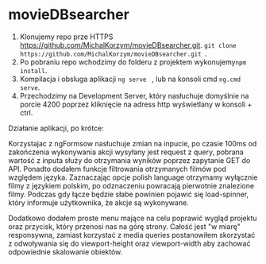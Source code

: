 # movieDBsearcher
1. Klonujemy repo prze HTTPS https://github.com/MichalKorzym/movieDBsearcher.git. ```git clone https://github.com/MichalKorzym/movieDBsearcher.git ```.
2. Po pobraniu repo wchodzimy do folderu z projektem wykonujemy```npm install```.
3. Kompilacja i obsluga aplikacji ```ng serve ``` , lub na konsoli  cmd ```ng.cmd serve```.
4. Przechodzimy na Development Server, który nasłuchuje domyślnie na porcie 4200 poprzez kliknięcie na adress http wyświetlany w konsoli + ctrl.

Działanie aplikacji, po krótce:

Korzystajac z ngFormsow nasłuchuje zmian na inpucie, po czasie 100ms od zakończenia wykonywania akcji wysyłany jest request z query, pobrana wartość z inputa służy do otrzymania wyników poprzez zapytanie GET do API. Ponadto dodałem funkcje filtrowania otrzymanych filmów pod względem języka. Zaznaczając opcje polish language otrzymamy wyłącznie filmy z językiem polskim, po odznaczeniu powracają pierwotnie znalezione filmy. 
Podczas gdy łącze będzie słabe powinien pojawić się load-spinner, który informuje użytkownika, że akcje są wykonywane.

Dodatkowo dodałem proste menu mające na celu poprawić wygląd projektu oraz przycisk, który przenosi nas na górę strony.
Całość jest "w miarę" responsywna, zamiast korzystać z media queries postanowiłem skorzystać z odwoływania się do  viewport-height oraz viewport-width aby zachować odpowiednie skalowanie obiektów.
